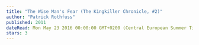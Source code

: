 ```yaml
---
title: "The Wise Man's Fear (The Kingkiller Chronicle, #2)"
author: "Patrick Rothfuss"
published: 2011
dateRead: Mon May 23 2016 00:00:00 GMT+0200 (Central European Summer Time)
stars: 3
---
```


